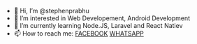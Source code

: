- 👋 Hi, I’m @stephenprabhu
- 👀 I’m interested in Web Developement, Android Development
- 🌱 I’m currently learning Node.JS, Laravel and React Natiev
- 📫 How to reach me:
<a href="https://www.facebook.com/stephen.machado.31/">FACEBOOK</a>
<a href="https://wa.me/8217846319">WHATSAPP</a>
